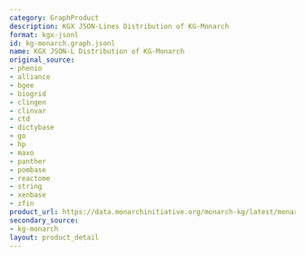 ```yaml
---
category: GraphProduct
description: KGX JSON-Lines Distribution of KG-Monarch
format: kgx-jsonl
id: kg-monarch.graph.jsonl
name: KGX JSON-L Distribution of KG-Monarch
original_source:
- phenio
- alliance
- bgee
- biogrid
- clingen
- clinvar
- ctd
- dictybase
- go
- hp
- maxo
- panther
- pombase
- reactome
- string
- xenbase
- zfin
product_url: https://data.monarchinitiative.org/monarch-kg/latest/monarch-kg.jsonl.tar.gz
secondary_source:
- kg-monarch
layout: product_detail
---
```

